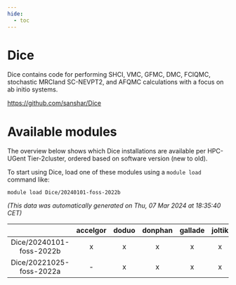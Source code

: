 ```yaml
---
hide:
  - toc
---
```


Dice
====


Dice contains code for performing SHCI, VMC, GFMC, DMC, FCIQMC, stochastic MRCIand SC-NEVPT2, and AFQMC calculations with a focus on ab initio systems.

https://github.com/sanshar/Dice
# Available modules


The overview below shows which Dice installations are available per HPC-UGent Tier-2cluster, ordered based on software version (new to old).

To start using Dice, load one of these modules using a `module load` command like:

```shell
module load Dice/20240101-foss-2022b
```

*(This data was automatically generated on Thu, 07 Mar 2024 at 18:35:40 CET)*  

| |accelgor|doduo|donphan|gallade|joltik|skitty|
| :---: | :---: | :---: | :---: | :---: | :---: | :---: |
|Dice/20240101-foss-2022b|x|x|x|x|x|x|
|Dice/20221025-foss-2022a|-|x|x|x|x|x|
